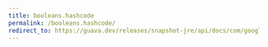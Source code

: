 ```yaml
---
title: booleans.hashcode
permalink: /booleans.hashcode/
redirect_to: https://guava.dev/releases/snapshot-jre/api/docs/com/google/common/primitives/Booleans.html#hashCode-boolean-
---
```

